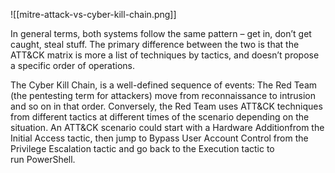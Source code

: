 ![[mitre-attack-vs-cyber-kill-chain.png]]


In general terms, both systems follow the same pattern – get in, don’t get caught, steal stuff. The primary difference between the two is that the ATT&CK matrix is more a list of techniques by tactics, and doesn’t propose a specific order of operations.

The Cyber Kill Chain, is a well-defined sequence of events: The Red Team (the pentesting term for attackers) move from reconnaissance to intrusion and so on in that order. Conversely, the Red Team uses ATT&CK techniques from different tactics at different times of the scenario depending on the situation. An ATT&CK scenario could start with a Hardware Additionfrom the Initial Access tactic, then jump to Bypass User Account Control from the Privilege Escalation tactic and go back to the Execution tactic to run PowerShell.
